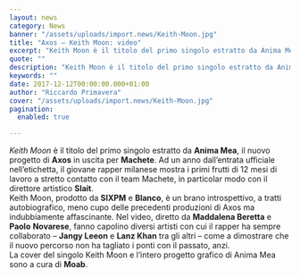 ```yaml
---
layout: news
category: News
banner: "/assets/uploads/import.news/Keith-Moon.jpg"
title: "Axos – Keith Moon: video"
excerpt: "Keith Moon è il titolo del primo singolo estratto da Anima Mea, il nuovo progetto di Axos in uscita per Machete. Ad un anno dall’entrata ufficiale nell’etichetta, il giovane rapper milanese mostra i primi frutti di 12 mesi di lavoro a stretto contatto con il team Machete, in particolar modo con il direttore artistico Slait. [&hellip"
quote: ""
description: "Keith Moon è il titolo del primo singolo estratto da Anima Mea, il nuovo progetto di Axos in uscita per Machete. Ad un anno dall’entrata ufficiale nell’etichetta, il giovane rapper milanese mostra i primi frutti di 12 mesi di lavoro a stretto contatto con il team Machete, in particolar modo con il direttore artistico Slait. [&hellip"
keywords: ""
date: 2017-12-12T00:00:00.000+01:00
author: "Riccardo Primavera"
cover: "/assets/uploads/import.news/Keith-Moon.jpg"
pagination:
  enabled: true

---
```


_Keith Moon_ è il titolo del primo singolo estratto da **Anima Mea**, il nuovo progetto di **Axos** in uscita per **Machete**. Ad un anno dall’entrata ufficiale nell’etichetta, il giovane rapper milanese mostra i primi frutti di 12 mesi di lavoro a stretto contatto con il team Machete, in particolar modo con il direttore artistico **Slait**.  
Keith Moon, prodotto da **SIXPM** e **Blanco**, è un brano introspettivo, a tratti autobiografico, meno cupo delle precedenti produzioni di Axos ma indubbiamente affascinante. Nel video, diretto da **Maddalena Beretta** e **Paolo** **Novarese**, fanno capolino diversi artisti con cui il rapper ha sempre collaborato – **Jangy Leeon** e **Lanz Khan** tra gli altri – come a dimostrare che il nuovo percorso non ha tagliato i ponti con il passato, anzi.  
La cover del singolo Keith Moon e l’intero progetto grafico di Anima Mea sono a cura di **Moab**.